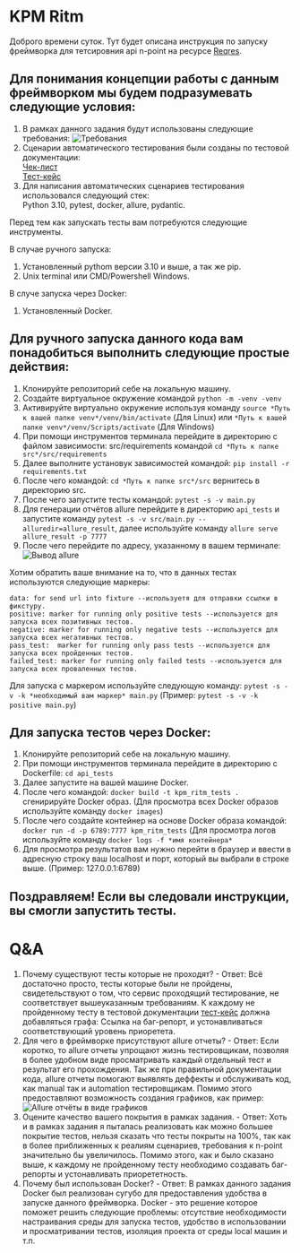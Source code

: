 # KPM Ritm
Доброго времени суток. Тут будет описана инструкция по запуску фреймворка для тетсировния api n-point на ресурсе [Reqres](https://reqres.in/).  

Для понимания концепции работы с данным фреймворком мы будем подразумевать следующие условия:  
---
1. В рамках данного задания будут использованы следующие требования:
   ![Требования](https://github.com/Kana0o0/KPM_ritm/assets/139481206/3efaa4e4-6c59-49eb-97cc-755182155710)
2. Сценарии автоматического тестирования были созданы по тестовой документации:  
  [Чек-лист](https://docs.google.com/spreadsheets/d/1ozZea071lL9hmZbpYWRQqxy4_KhU0EoAO8cmyBbSPEg/edit?usp=sharing)  
  [Тест-кейс](https://docs.google.com/spreadsheets/d/1nG9Ti-l57cv1kVvqg79XrtEDJ-oon6sSFqIPj4fLv24/edit?usp=sharing)  
3. Для написания автоматических сценариев тестирования использовался следующий стек:  
  Python 3.10, pytest, docker, allure, pydantic.

Перед тем как запускать тесты вам потребуются следующие инструменты.  

В случае ручного запуска:
1. Установленный pythom версии 3.10 и выше, а так же pip.
2. Unix terminal или CMD/Powershell Windows.

В случе запуска через Docker:  
1. Установленный Docker.  

Для ручного запуска данного кода вам понадобиться выполнить следующие простые действия:  
---
1. Клонируйте репозиторий себе на локальную машину.
2. Создайте виртуальное окружение командой `python -m -venv -venv`
3. Активируйте виртуально окружение используя команду `source *Путь к вашей папке venv*/venv/bin/activate` (Для Linux) или `*Путь к вашей папке venv*/venv/Scripts/activate` (Для Windows)
4. При помощи инструментов терминала перейдите в директорию с файлом зависимости: src/requirements командой `cd *Путь к папке src*/src/requirements`
5. Далее выполните установук зависимостей командой: `pip install -r requirements.txt`
6. После чего командой: `cd *Путь к папке src*/src` вернитесь в директорию src.
7. После чего запустите тесты командой: `pytest -s -v main.py`
8. Для генерации отчётов allure перейдите в директорию `api_tests` и запустите команду `pytest -s -v src/main.py --alluredir=allure_result`, далее используйте команду `allure serve allure_result -p 7777`
9. После чего перейдите по адресу, указанному в вашем терминале:
  ![Вывод allure](https://github.com/Kana0o0/KPM_ritm/assets/139481206/03983757-e21c-4d9b-b6d3-70ee62338121)


Хотим обратить ваше внимание на то, что в данных тестах используются следующие маркеры:  

    data: for send url into fixture --используетя для отправки ссылки в фикстуру.  
    positive: marker for running only positive tests --используется для запуска всех позитивных тестов.  
    negative: marker for running only negative tests --используется для запуска всех негативных тестов.  
    pass_test:  marker for running only pass tests --используется для запуска всех пройденных тестов.  
    failed_test: marker for running only failed tests --используется для запуска всех проваленных тестов.  
    
Для запуска с маркером используйте следующую команду: `pytest -s -v -k *необходимый вам маркер* main.py` (Пример: `pytest -s -v -k positive main.py`)  

Для запуска тестов через Docker:  
---  
1. Клонируйте репозиторий себе на локальную машину.
2. При помощи инструментов терминала перейдите в директорию с Dockerfile: `cd api_tests`
3. Далее запустите на вашей машине Docker.
4. После чего командой: `docker build -t kpm_ritm_tests .` сгенирируйте Docker образ. (Для просмотра всех Docker образов используйте команду `docker images`)
5. После чего создайте контейнер на основе Docker образа командой: `docker run -d -p 6789:7777 kpm_ritm_tests` (Для просмотра логов используйте команду `docker logs -f *имя контейнера*`
6. Для просмотра результатов вам нужно перейти в браузер и ввести в адресную строку ваш localhost и порт, который вы выбрали в строке выше. (Пример: 127.0.0.1:6789)  

Поздравляем! Если вы следовали инструкции, вы смогли запустить тесты.   
---  

# Q&A

1. Почему существуют тесты которые не проходят? - Ответ: Всё достаточно просто, тесты которые были не пройдены, свидетельствуют о том, что сервис проходящий тестирование, не соответствует вышеуказанным требованиям. К каждому не пройденному тесту в тестовой документации [тест-кейс](https://docs.google.com/spreadsheets/d/1nG9Ti-l57cv1kVvqg79XrtEDJ-oon6sSFqIPj4fLv24/edit?usp=sharing) должна добавляться графа: Ссылка на баг-репорт, и устонавливаться соответствующий уровень приоретета.
2. Для чего в фреймворке присутствуют allure отчеты? - Ответ: Если коротко, то allure отчеты упрощают жизнь тестировщикам, позволяя в более удобном виде просматривать каждый отдельный тест и результат его прохождения. Так же при правильной документации кода, allure отчеты помогают выявлять деффекты и обслуживать код, как manual так и automation тестировщикам. Помимо этого предоставляют возможность создания графиков, как пример:
   ![Allure отчёты в виде графиков](https://github.com/Kana0o0/KPM_ritm/assets/139481206/10db7a47-8b0a-430c-86b8-e5b8a9265d64)
3. Оцените качество вашего покрытия в рамках задания. - Ответ: Хоть и в рамках задания я пыталась реализовать как можно большее покрытие тестов, нельзя сказать что тесты покрыты на 100%, так как в более приближенных к реалиям сценариев, требования к n-point значительно бы увеличилось. Помимо этого, как и было сказано выше, к каждому не пройденному тесту необходимо создавать баг-репорты и устонавливать приорететность.
4. Почему был использован Docker? - Ответ: В рамках данного задания Docker был реализован сугубо для предоставления удобства в запуске данного фреймворка. Docker - это решение которое поможет решить следующие проблемы: отсутствие необходимости настраивания среды для запуска тестов, удобство в использовании и просматривании тестов, изоляция проекта от среды local машин и т.п.
